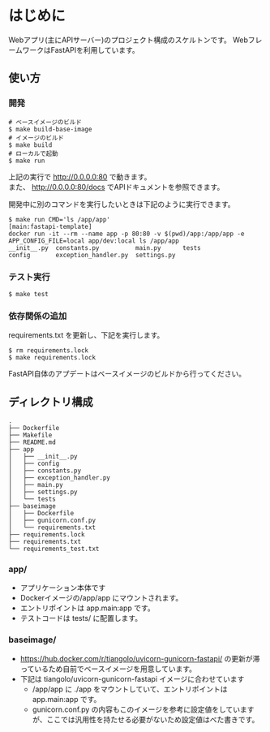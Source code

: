 # はじめに

Webアプリ(主にAPIサーバー)のプロジェクト構成のスケルトンです。
WebフレームワークはFastAPIを利用しています。

## 使い方

### 開発

```shell
# ベースイメージのビルド
$ make build-base-image
# イメージのビルド
$ make build
# ローカルで起動
$ make run
```

上記の実行で http://0.0.0.0:80 で動きます。  
また、 http://0.0.0.0:80/docs でAPIドキュメントを参照できます。

開発中に別のコマンドを実行したいときは下記のように実行できます。

```shell
$ make run CMD='ls /app/app'                                                                                                                                                                                                                                                                  [main:fastapi-template]
docker run -it --rm --name app -p 80:80 -v $(pwd)/app:/app/app -e APP_CONFIG_FILE=local app/dev:local ls /app/app
__init__.py  constants.py          main.py      tests
config       exception_handler.py  settings.py
```

### テスト実行

```shell
$ make test
```

### 依存関係の追加

requirements.txt を更新し、下記を実行します。

```shell
$ rm requirements.lock
$ make requirements.lock
```

FastAPI自体のアプデートはベースイメージのビルドから行ってください。

## ディレクトリ構成

```shell
.
├── Dockerfile
├── Makefile
├── README.md
├── app
│   ├── __init__.py
│   ├── config
│   ├── constants.py
│   ├── exception_handler.py
│   ├── main.py
│   ├── settings.py
│   └── tests
├── baseimage
│   ├── Dockerfile
│   ├── gunicorn.conf.py
│   └── requirements.txt
├── requirements.lock
├── requirements.txt
└── requirements_test.txt
```

### app/

- アプリケーション本体です
- Dockerイメージの/app/app にマウントされます。
- エントリポイントは app.main:app です。
- テストコードは tests/ に配置します。

### baseimage/

- https://hub.docker.com/r/tiangolo/uvicorn-gunicorn-fastapi/ の更新が滞っているため自前でベースイメージを用意しています。
- 下記は tiangolo/uvicorn-gunicorn-fastapi イメージに合わせています
  - /app/app に ./app をマウントしていて、エントリポイントは app.main:app です。
  - gunicorn.conf.py の内容もこのイメージを参考に設定値をしていますが、ここでは汎用性を持たせる必要がないため設定値はべた書きです。
